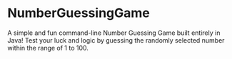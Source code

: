 # NumberGuessingGame
A simple and fun command-line Number Guessing Game built entirely in Java! Test your luck and logic by guessing the randomly selected number within the range of 1 to 100.
